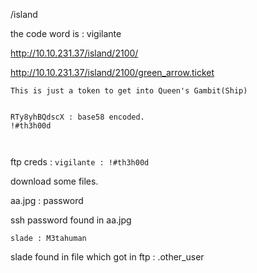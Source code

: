 /island

the code word is : vigilante

http://10.10.231.37/island/2100/

<!-- you can avail your .ticket here but how?   -->

http://10.10.231.37/island/2100/green_arrow.ticket

```
This is just a token to get into Queen's Gambit(Ship)


RTy8yhBQdscX : base58 encoded.
!#th3h00d



```

ftp creds : `vigilante : !#th3h00d `

download some files.

aa.jpg : password

ssh password found in aa.jpg

`slade : M3tahuman`

slade found in file which got in ftp : .other_user